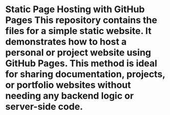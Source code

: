 # Static Page Hosting with GitHub Pages This repository contains the files for a simple static website. It demonstrates how to host a personal or project website using GitHub Pages. This method is ideal for sharing documentation, projects, or portfolio websites without needing any backend logic or server-side code. 

